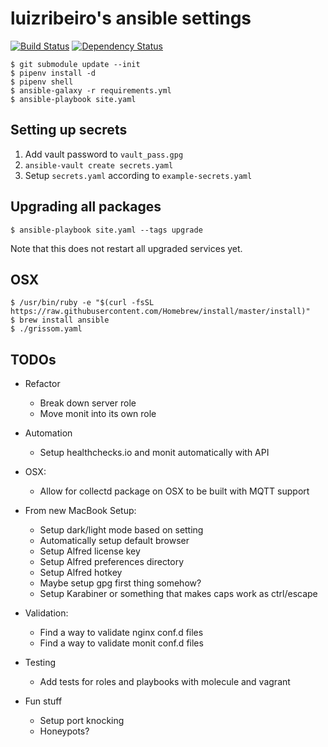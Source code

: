 # luizribeiro's ansible settings

[![Build Status](https://travis-ci.com/luizribeiro/ansible.svg?token=Y5WyECQyFrzmKkJLsCaK&branch=master)](https://travis-ci.com/luizribeiro/ansible)
[![Dependency Status](https://img.shields.io/librariesio/release/github/luizribeiro/ansible)](https://libraries.io/github/luizribeiro/ansible)

```
$ git submodule update --init
$ pipenv install -d
$ pipenv shell
$ ansible-galaxy -r requirements.yml
$ ansible-playbook site.yaml
```

## Setting up secrets

1. Add vault password to `vault_pass.gpg`
2. `ansible-vault create secrets.yaml`
3. Setup `secrets.yaml` according to `example-secrets.yaml`

## Upgrading all packages

```
$ ansible-playbook site.yaml --tags upgrade
```

Note that this does not restart all upgraded services yet.

## OSX

```
$ /usr/bin/ruby -e "$(curl -fsSL https://raw.githubusercontent.com/Homebrew/install/master/install)"
$ brew install ansible
$ ./grissom.yaml
```

## TODOs

* Refactor
  * Break down server role
  * Move monit into its own role

* Automation
  * Setup healthchecks.io and monit automatically with API

* OSX:
  * Allow for collectd package on OSX to be built with MQTT support

* From new MacBook Setup:
  * Setup dark/light mode based on setting
  * Automatically setup default browser
  * Setup Alfred license key
  * Setup Alfred preferences directory
  * Setup Alfred hotkey
  * Maybe setup gpg first thing somehow?
  * Setup Karabiner or something that makes caps work as ctrl/escape

* Validation:
  * Find a way to validate nginx conf.d files
  * Find a way to validate monit conf.d files

* Testing
  * Add tests for roles and playbooks with molecule and vagrant

* Fun stuff
  * Setup port knocking
  * Honeypots?
